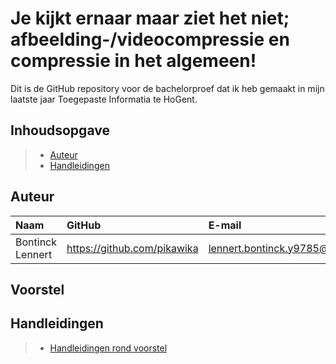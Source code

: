 # Je kijkt ernaar maar ziet het niet; afbeelding-/videocompressie en compressie in het algemeen!

Dit is de GitHub repository voor de bachelorproef dat ik heb gemaakt in mijn laatste jaar Toegepaste Informatia te HoGent. 

## Inhoudsopgave

> - [Auteur](#auteur)
> - [Handleidingen](#handleidingen)


## Auteur

| Naam     | GitHub                        | E-mail                               |
| :---     | :---                          | :---                                |
| Bontinck Lennert | <https://github.com/pikawika> | [lennert.bontinck.y9785@student.hogent.be](mailto:lennert.bontinck.y9785@student.hogent.be) |

## Voorstel

## Handleidingen

> - [Handleidingen rond voorstel](#)